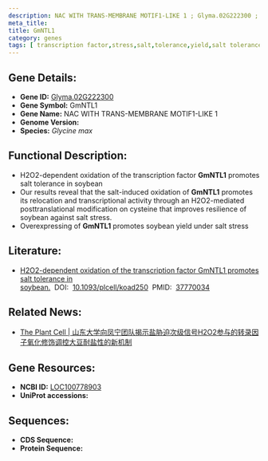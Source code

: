 ```yaml
---
description: NAC WITH TRANS-MEMBRANE MOTIF1-LIKE 1 ; Glyma.02G222300 ; Glycine max
meta_title:
title: GmNTL1
category: genes
tags: [ transcription factor,stress,salt,tolerance,yield,salt tolerance,salt stress,stress tolerance ]
---
```


## Gene Details:
- **Gene ID:**	[Glyma.02G222300](https://www.maizegdb.org/gene_center/gene/Glyma.02G222300)
- **Gene Symbol:** GmNTL1
- **Gene Name:** NAC WITH TRANS-MEMBRANE MOTIF1-LIKE 1
- **Genome Version:** []()
- **Species:** *Glycine max*

## Functional Description:
   - H2O2-dependent oxidation of the transcription factor **GmNTL1** promotes salt tolerance in soybean
   - Our results reveal that the salt-induced oxidation of **GmNTL1** promotes its relocation and transcriptional activity through an H2O2-mediated posttranslational modification on cysteine that improves resilience of soybean against salt stress.
   - Overexpressing of **GmNTL1** promotes soybean yield under salt stress

## Literature:
   - [H2O2-dependent oxidation of the transcription factor GmNTL1 promotes salt tolerance in soybean.]( https://academic.oup.com/plcell/advance-article/doi/10.1093/plcell/koad250/7285782?login=true)&nbsp;&nbsp;DOI:&nbsp;&nbsp;[10.1093/plcell/koad250](https://academic.oup.com/plcell/advance-article/doi/10.1093/plcell/koad250/7285782?login=true)&nbsp;&nbsp;PMID:&nbsp;&nbsp;[37770034](https://pubmed.ncbi.nlm.nih.gov/37770034/)

## Related News:
   - [The Plant Cell | 山东大学向凤宁团队揭示盐胁迫次级信号H2O2参与的转录因子氧化修饰调控大豆耐盐性的新机制](https://mp.weixin.qq.com/s?__biz=Mzg3MDEwNDEyMg==&mid=2247557001&idx=4&sn=1264a664d9dcfea7b682c8cb9bf1a281&chksm=dc1cc83258f7ff25274fe6dfbae16af6ef92bc7bbaf972e960930c917efe9ed022d2b87228a9&scene=27#wechat_redirect)

## Gene Resources:
- **NCBI ID:** [LOC100778903](https://www.ncbi.nlm.nih.gov/gene/?term=LOC100778903)
- **UniProt accessions:** [](https://www.uniprot.org/uniprotkb//entry)

## Sequences:
- **CDS Sequence:**
- **Protein Sequence:**
